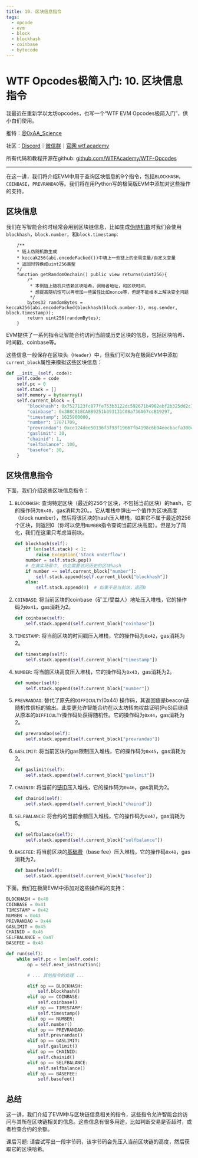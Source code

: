 ```yaml
---
title: 10. 区块信息指令
tags:
  - opcode
  - evm
  - block
  - blockhash
  - coinbase
  - bytecode
---
```

# WTF Opcodes极简入门: 10. 区块信息指令

我最近在重新学以太坊opcodes，也写一个“WTF EVM Opcodes极简入门”，供小白们使用。

推特：[@0xAA_Science](https://twitter.com/0xAA_Science)

社区：[Discord](https://discord.gg/5akcruXrsk)｜[微信群](https://docs.google.com/forms/d/e/1FAIpQLSe4KGT8Sh6sJ7hedQRuIYirOoZK_85miz3dw7vA1-YjodgJ-A/viewform?usp=sf_link)｜[官网 wtf.academy](https://wtf.academy)

所有代码和教程开源在github: [github.com/WTFAcademy/WTF-Opcodes](https://github.com/WTFAcademy/WTF-Opcodes)

-----

在这一讲，我们将介绍EVM中用于查询区块信息的9个指令，包括`BLOCKHASH`，`COINBASE`，`PREVRANDAO`等。我们将在用Python写的极简版EVM中添加对这些操作的支持。

## 区块信息

我们在写智能合约时经常会用到区块链信息，比如生成[伪随机数](https://github.com/AmazingAng/WTF-Solidity/blob/main/39_Random/Random.sol)时我们会使用`blockhash`，`block.number`，和`block.timestamp`:

```solidity
    /** 
    * 链上伪随机数生成
    * keccak256(abi.encodePacked())中填上一些链上的全局变量/自定义变量
    * 返回时转换成uint256类型
    */
    function getRandomOnchain() public view returns(uint256){
        /*
         * 本例链上随机只依赖区块哈希，调用者地址，和区块时间，
         * 想提高随机性可以再增加一些属性比如nonce等，但是不能根本上解决安全问题
         */
        bytes32 randomBytes = keccak256(abi.encodePacked(blockhash(block.number-1), msg.sender, block.timestamp));
        return uint256(randomBytes);
    }
```

EVM提供了一系列指令让智能合约访问当前或历史区块的信息，包括区块哈希、时间戳、coinbase等。

这些信息一般保存在区块头（`Header`）中，但我们可以为在极简EVM中添加`current_block`属性来模拟这些区块信息：

```python
def __init__(self, code):
    self.code = code
    self.pc = 0
    self.stack = []
    self.memory = bytearray()
    self.current_block = {
        "blockhash": 0x7527123fc877fe753b3122dc592671b4902ebf2b325dd2c7224a43c0cbeee3ca,
        "coinbase": 0x388C818CA8B9251b393131C08a736A67ccB19297,
        "timestamp": 1625900000,
        "number": 17871709,
        "prevrandao": 0xce124dee50136f3f93f19667fb4198c6b94eecbacfa300469e5280012757be94,
        "gaslimit": 30,
        "chainid": 1,
        "selfbalance": 100,
        "basefee": 30,
    }
```

## 区块信息指令

下面，我们介绍这些区块信息指令：

1. `BLOCKHASH`: 查询特定区块（最近的256个区块，不包括当前区块）的hash，它的操作码为`0x40`，gas消耗为20。。它从堆栈中弹出一个值作为区块高度（block number），然后将该区块的hash压入堆栈，如果它不属于最近的256个区块，则返回0（你可以使用`NUMBER`指令查询当前区块高度）。但是为了简化，我们在这里只考虑当前块。

    ```python
    def blockhash(self):
        if len(self.stack) < 1:
            raise Exception('Stack underflow')
        number = self.stack.pop()
        # 在真实场景中, 你会需要访问历史的区块hash
        if number == self.current_block["number"]:
            self.stack.append(self.current_block["blockhash"])
        else:
            self.stack.append(0)  # 如果不是当前块，返回0
    ```


2. `COINBASE`: 将当前区块的coinbase（矿工/受益人）地址压入堆栈，它的操作码为`0x41`，gas消耗为2。

    ```python
    def coinbase(self):
        self.stack.append(self.current_block["coinbase"])
    ```

3. `TIMESTAMP`: 将当前区块的时间戳压入堆栈，它的操作码为`0x42`，gas消耗为2。

    ```python
    def timestamp(self):
        self.stack.append(self.current_block["timestamp"])
    ```

4. `NUMBER`: 将当前区块高度压入堆栈，它的操作码为`0x43`，gas消耗为2。

    ```python
    def number(self):
        self.stack.append(self.current_block["number"])
    ```

5. `PREVRANDAO`: 替代了原先的`DIFFICULTY`(0x44) 操作码，其返回值是beacon链随机性信标的输出。此变更允许智能合约在以太坊转向权益证明(PoS)后继续从原本的`DIFFICULTY`操作码处获得随机性。它的操作码为`0x44`，gas消耗为2。

    ```python
    def prevrandao(self):
        self.stack.append(self.current_block["prevrandao"])
    ```

6. `GASLIMIT`: 将当前区块的gas限制压入堆栈，它的操作码为`0x45`，gas消耗为2。

    ```python
    def gaslimit(self):
        self.stack.append(self.current_block["gaslimit"])
    ```

7. `CHAINID`: 将当前的[链ID](https://chainlist.org/)压入堆栈，它的操作码为`0x46`，gas消耗为2。

    ```python
    def chainid(self):
        self.stack.append(self.current_block["chainid"])
    ```

8. `SELFBALANCE`: 将合约的当前余额压入堆栈，它的操作码为`0x47`，gas消耗为5。

    ```python
    def selfbalance(self):
        self.stack.append(self.current_block["selfbalance"])
    ```

9. `BASEFEE`: 将当前区块的[基础费](https://ethereum.org/zh/developers/docs/gas/#base-fee)（base fee）压入堆栈，它的操作码`0x48`，gas消耗为2。

    ```python
    def basefee(self):
        self.stack.append(self.current_block["basefee"])
    ```

下面，我们在极简EVM中添加对这些操作码的支持：

```python
BLOCKHASH = 0x40
COINBASE = 0x41
TIMESTAMP = 0x42
NUMBER = 0x43
PREVRANDAO = 0x44
GASLIMIT = 0x45
CHAINID = 0x46
SELFBALANCE = 0x47
BASEFEE = 0x48

def run(self):
    while self.pc < len(self.code):
        op = self.next_instruction()

        # ... 其他指令的处理 ...

        elif op == BLOCKHASH:
            self.blockhash()
        elif op == COINBASE:
            self.coinbase()
        elif op == TIMESTAMP:
            self.timestamp()
        elif op == NUMBER:
            self.number()
        elif op == PREVRANDAO:
            self.prevrandao()
        elif op == GASLIMIT:
            self.gaslimit()
        elif op == CHAINID:
            self.chainid()
        elif op == SELFBALANCE:
            self.selfbalance()
        elif op == BASEFEE:
            self.basefee()        
```

## 总结

这一讲，我们介绍了EVM中与区块链信息相关的指令，这些指令允许智能合约访问与其所在区块链相关的信息。这些信息有很多用途，比如判断交易是否超时，或者检查合约的余额。

课后习题: 请尝试写出一段字节码，该字节码会先压入当前区块链的高度，然后获取它的区块哈希。
